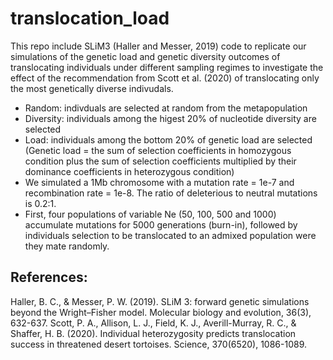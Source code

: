 # translocation_load

This repo include SLiM3 (Haller and Messer, 2019) code to replicate our simulations of the genetic load and genetic diversity outcomes of translocating individuals under different sampling regimes to investigate the effect of the recommendation from Scott et al. (2020) of translocating only the most genetically diverse indivudals.

- Random: indivduals are selected at random from the metapopulation
- Diversity: individuals among the higest 20% of nucleotide diversity are selected
- Load: individuals among the bottom 20% of genetic load are selected (Genetic load = the sum of selection coefficients in homozygous condition plus the sum of selection coefficients multiplied by their dominance coefficients in heterozygous condition)
- We simulated a 1Mb chromosome with a mutation rate = 1e-7 and recombination rate = 1e-8. The ratio of deleterious to neutral mutations is 0.2:1. 
- First, four populations of variable Ne (50, 100, 500 and 1000) accumulate mutations for 5000 generations (burn-in), followed by individuals selection to be translocated to an admixed population were they mate randomly. 

## References:
Haller, B. C., & Messer, P. W. (2019). SLiM 3: forward genetic simulations beyond the Wright–Fisher model. Molecular biology and evolution, 36(3), 632-637.  Scott, P. A., Allison, L. J., Field, K. J., Averill-Murray, R. C., & Shaffer, H. B. (2020). Individual heterozygosity predicts translocation success in threatened desert tortoises. Science, 370(6520), 1086-1089.

